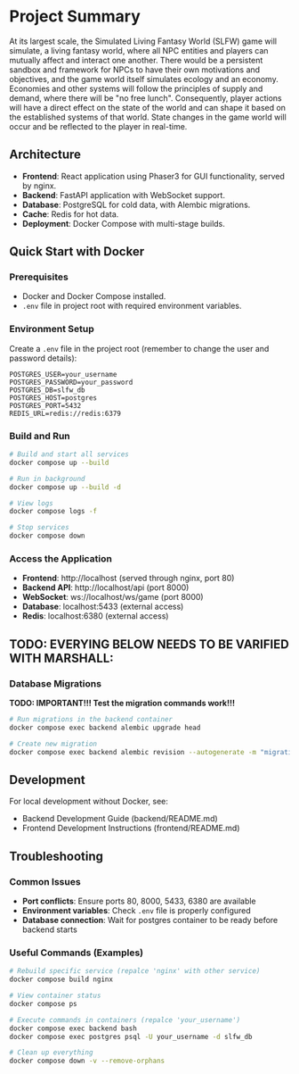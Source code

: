 # Project Summary

At its largest scale, the Simulated Living Fantasy World (SLFW) game will simulate, a living fantasy world, where all NPC entities and players can mutually affect and interact one another. There would be a persistent sandbox and framework for NPCs to have their own motivations and objectives, and the game world itself simulates ecology and an economy. Economies and other systems will follow the principles of supply and demand, where there will be "no free lunch". Consequently, player actions will have a direct effect on the state of the world and can shape it based on the established systems of that world. State changes in the game world will occur and be reflected to the player in real-time.

## Architecture

- **Frontend**: React application using Phaser3 for GUI functionality, served by nginx.
- **Backend**: FastAPI application with WebSocket support.
- **Database**: PostgreSQL for cold data, with Alembic migrations.
- **Cache**: Redis for hot data.
- **Deployment**: Docker Compose with multi-stage builds.

## Quick Start with Docker

### Prerequisites

- Docker and Docker Compose installed.
- `.env` file in project root with required environment variables.

### Environment Setup

Create a `.env` file in the project root (remember to change the user and password details):

```env
POSTGRES_USER=your_username
POSTGRES_PASSWORD=your_password
POSTGRES_DB=slfw_db
POSTGRES_HOST=postgres
POSTGRES_PORT=5432
REDIS_URL=redis://redis:6379
```

### Build and Run

```bash
# Build and start all services
docker compose up --build

# Run in background
docker compose up --build -d

# View logs
docker compose logs -f

# Stop services
docker compose down
```

### Access the Application

- **Frontend**: http://localhost (served through nginx, port 80)
- **Backend API**: http://localhost/api (port 8000)
- **WebSocket**: ws://localhost/ws/game (port 8000)
- **Database**: localhost:5433 (external access)
- **Redis**: localhost:6380 (external access)

## TODO: EVERYING BELOW NEEDS TO BE VARIFIED WITH MARSHALL:

### Database Migrations

<b>TODO: IMPORTANT!!! Test the migration commands work!!!</b>

```bash
# Run migrations in the backend container
docker compose exec backend alembic upgrade head

# Create new migration
docker compose exec backend alembic revision --autogenerate -m "migration message"
```

## Development

For local development without Docker, see:

- Backend Development Guide (backend/README.md)
- Frontend Development Instructions (frontend/README.md)

## Troubleshooting

### Common Issues

- **Port conflicts**: Ensure ports 80, 8000, 5433, 6380 are available
- **Environment variables**: Check `.env` file is properly configured
- **Database connection**: Wait for postgres container to be ready before backend starts

### Useful Commands (Examples)

```bash
# Rebuild specific service (repalce 'nginx' with other service)
docker compose build nginx

# View container status
docker compose ps

# Execute commands in containers (repalce 'your_username')
docker compose exec backend bash
docker compose exec postgres psql -U your_username -d slfw_db

# Clean up everything
docker compose down -v --remove-orphans
```
